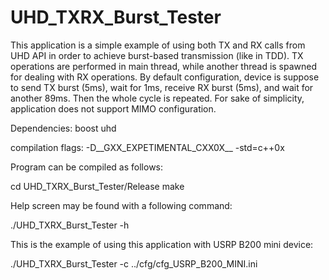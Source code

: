 # UHD_TXRX_Burst_Tester

This application is a simple example of using both TX and RX calls from UHD API in order to achieve burst-based transmission (like in TDD). TX operations are performed in main thread, while another thread is spawned for dealing with RX operations. By default configuration, device is suppose to send TX burst (5ms), wait for 1ms, receive RX burst (5ms), and wait for another 89ms. Then the whole cycle is repeated. For sake of simplicity, application does not support MIMO configuration.

Dependencies: boost uhd

compilation flags: -D__GXX_EXPETIMENTAL_CXX0X__ -std=c++0x

Program can be compiled as follows:

cd UHD_TXRX_Burst_Tester/Release
make

Help screen may be found with a following command:

./UHD_TXRX_Burst_Tester -h

This is the example of using this application with USRP B200 mini device:

./UHD_TXRX_Burst_Tester -c ../cfg/cfg_USRP_B200_MINI.ini
